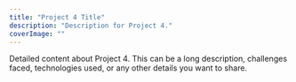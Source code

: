 ```yaml
---
title: "Project 4 Title"
description: "Description for Project 4."
coverImage: ""
---
```


Detailed content about Project 4. This can be a long description, challenges faced, technologies used, or any other details you want to share.

